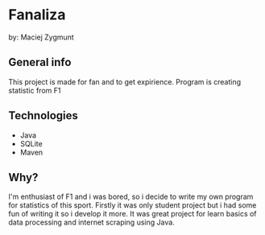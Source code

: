 # Fanaliza
by: Maciej Zygmunt
## General info
This project is made for fan and to get expirience.
Program is creating statistic from F1
## Technologies
* Java
* SQLite
* Maven
## Why?
I'm enthusiast of F1 and i was bored, so i decide to write my own program for statistics of this sport. Firstly it was only student project but i had some fun of writing it so i develop it more. It was great project for learn basics of data processing and internet scraping using Java.
